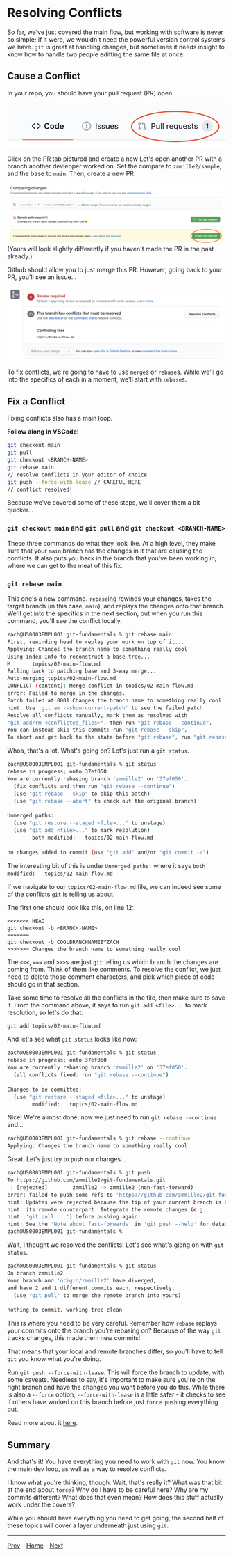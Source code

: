 # Resolving Conflicts
So far, we've just covered the main flow, but working with software is never so simple; if it were, we wouldn't need the powerful version control systems we have.
`git` is great at handling changes, but sometimes it needs insight to know how to handle two people editting the same file at once.

## Cause a Conflict
In your repo, you should have your pull request (PR) open.

![The Github ribbon with 1 Pull Request.](../resources/active-pr.png)

Click on the PR tab pictured and create a new 
Let's open another PR with a branch another devleoper worked on.
Set the compare to `zmmille2/sample`, and the base to `main`.
Then, create a new PR.

![The comparing changes page.](../resources/new-pr.png)
(Yours will look slightly differently if you haven't made the PR in the past already.)

Github should allow you to just merge this PR.
However, going back to your PR, you'll see an issue...

![There is a conflict, as these two changes touch the same lines in the same file.](../resources/confict.png)

To fix conflicts, we're going to have to use `merge`s or `rebase`s.
While we'll go into the specifics of each in a moment, we'll start with `rebase`s.

## Fix a Conflict

Fixing conflicts also has a main loop.

**Follow along in VSCode!**

```bash
git checkout main
git pull
git checkout <BRANCH-NAME>
git rebase main
// resolve conflicts in your editor of choice
git push --force-with-lease // CAREFUL HERE
// conflict resolved!
```

Because we've covered some of these steps, we'll cover them a bit quicker...

### `git checkout main` and `git pull` and `git checkout <BRANCH-NAME>`
These three commands do what they look like.
At a high level, they make sure that your `main` branch has the changes in it that are causing the conflicts.
It also puts you back in the branch that you've been working in, where we can get to the meat of this fix.

### `git rebase main`
This one's a new command.
`rebase`ing rewinds your changes, takes the target branch (in this case, `main`), and replays the changes onto that branch.
We'll get into the specifics in the next section, but when you run this command, you'll see the conflict locally.

```bash
zach@US0003EMPL001 git-fundamentals % git rebase main
First, rewinding head to replay your work on top of it...
Applying: Changes the branch name to something really cool
Using index info to reconstruct a base tree...
M       topics/02-main-flow.md
Falling back to patching base and 3-way merge...
Auto-merging topics/02-main-flow.md
CONFLICT (content): Merge conflict in topics/02-main-flow.md
error: Failed to merge in the changes.
Patch failed at 0001 Changes the branch name to something really cool
hint: Use 'git am --show-current-patch' to see the failed patch
Resolve all conflicts manually, mark them as resolved with
"git add/rm <conflicted_files>", then run "git rebase --continue".
You can instead skip this commit: run "git rebase --skip".
To abort and get back to the state before "git rebase", run "git rebase --abort".
```

Whoa, that's a lot.
What's going on?
Let's just run a `git status`.

```bash
zach@US0003EMPL001 git-fundamentals % git status                                                  
rebase in progress; onto 37ef050
You are currently rebasing branch 'zmmille2' on '37ef050'.
  (fix conflicts and then run "git rebase --continue")
  (use "git rebase --skip" to skip this patch)
  (use "git rebase --abort" to check out the original branch)

Unmerged paths:
  (use "git restore --staged <file>..." to unstage)
  (use "git add <file>..." to mark resolution)
        both modified:   topics/02-main-flow.md

no changes added to commit (use "git add" and/or "git commit -a")
```

The interesting bit of this is under `Unmerged paths:` where it says `both modified:   topics/02-main-flow.md`

If we navigate to our `topics/02-main-flow.md` file, we can indeed see some of the conflicts `git` is telling us about.

The first one should look like this, on line 12:
```
<<<<<<< HEAD
git checkout -b <BRANCH-NAME>
=======
git checkout -b COOLBRANCHNAMEBYZACH
>>>>>>> Changes the branch name to something really cool
```

The `<<<`, `===` and `>>>`s are just `git` telling us which branch the changes are coming from.
Think of them like comments.
To resolve the conflict, we just need to delete those comment characters, and pick which piece of code should go in that section.

Take some time to resolve all the conflicts in the file, then make sure to save it.
From the command above, it says to run `git add <file>...` to mark resolution, so let's do that:

```bash
git add topics/02-main-flow.md
```

And let's see what `git status` looks like now:

```bash
zach@US0003EMPL001 git-fundamentals % git status
rebase in progress; onto 37ef050
You are currently rebasing branch 'zmmille2' on '37ef050'.
  (all conflicts fixed: run "git rebase --continue")

Changes to be committed:
  (use "git restore --staged <file>..." to unstage)
        modified:   topics/02-main-flow.md
```

Nice!
We're almost done, now we just need to run `git rebase --continue` and...

```bash
zach@US0003EMPL001 git-fundamentals % git rebase --continue
Applying: Changes the branch name to something really cool
```

Great.
Let's just try to `push` our changes...

```bash
zach@US0003EMPL001 git-fundamentals % git push
To https://github.com/zmmille2/git-fundamentals.git
 ! [rejected]        zmmille2 -> zmmille2 (non-fast-forward)
error: failed to push some refs to 'https://github.com/zmmille2/git-fundamentals.git'
hint: Updates were rejected because the tip of your current branch is behind
hint: its remote counterpart. Integrate the remote changes (e.g.
hint: 'git pull ...') before pushing again.
hint: See the 'Note about fast-forwards' in 'git push --help' for details.
zach@US0003EMPL001 git-fundamentals %
```

Wait, I thought we resolved the conflicts!
Let's see what's giong on with `git status`.

```bash
zach@US0003EMPL001 git-fundamentals % git status
On branch zmmille2
Your branch and 'origin/zmmille2' have diverged,
and have 2 and 1 different commits each, respectively.
  (use "git pull" to merge the remote branch into yours)

nothing to commit, working tree clean
```

This is where you need to be very careful.
Remember how `rebase` replays your commits onto the branch you're rebasing on?
Because of the way `git` tracks changes, this made them new commits!

That means that your local and remote branches differ, so you'll have to tell `git` you know what you're doing.

Run `git push --force-with-lease`.
This will force the branch to update, with some caveats.
Needless to say, it's important to make sure you're on the right branch and have the changes you want before you do this.
While there is also a `--force` option, `--force-with-lease` is a little safer - it checks to see if others have worked on this branch before just `force push`ing everything out.

Read more about it [here](http://weiqingtoh.github.io/force-with-lease/).

## Summary
And that's it!
You have everything you need to work with `git` now.
You know the main dev loop, as well as a way to resolve conflicts.

I know what you're thinking, though:
Wait, that's really it?
What was that bit at the end about `force`?
Why do I have to be careful here?
Why are my commits different?
What does that even mean?
How does this stuff actually work under the covers?

While you should have everything you need to get going, the second half of these topics will cover a layer underneath just using `git`.

---
[Prev](02-main-flow.md) - [Home](../README.md) - [Next](04-merges-and-rebases.md)
